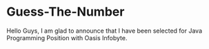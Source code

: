 # Guess-The-Number

Hello Guys, I am glad to announce that I have been selected for Java Programming Position with Oasis Infobyte.
